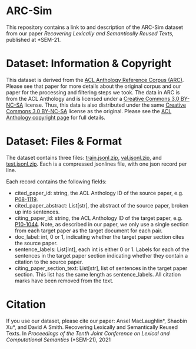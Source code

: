 # ARC-Sim
This repository contains a link to and description of the ARC-Sim dataset from our paper _Recovering Lexically and Semantically Reused Texts_, published at *SEM-21.

# Dataset: Information & Copyright
This dataset is derived from the [ACL Anthology Reference Corpus (ARC)](https://www.aclweb.org/anthology/L08-1005/). Please see that paper for more details about the original corpus and our paper for the processing and filtering steps we took. The data in ARC is from the ACL Anthology and is licensed under a [Creative Commons 3.0 BY-NC-SA](https://creativecommons.org/licenses/by-nc-sa/3.0/) license. Thus, this data is also distributed under the same [Creative Commons 3.0 BY-NC-SA](https://creativecommons.org/licenses/by-nc-sa/3.0/) license as the original. Please see the [ACL Anthology copyright page](https://www.aclweb.org/anthology/faq/copyright/) for full details.

# Dataset: Files & Format
The dataset contains three files: [train.jsonl.zip](train.jsonl.zip), [val.jsonl.zip](val.jsonl.zip), and [test.jsonl.zip](test.jsonl.zip). Each is a compressed jsonlines file, with one json record per line. 

Each record contains the following fields:
- cited_paper_id: string, the ACL Anthology ID of the source paper, e.g. [P08-1119](https://www.aclweb.org/anthology/P08-1119/).
- cited_paper_abstract: List[str], the abstract of the source paper, broken up into sentences.
- citing_paper_id: string, the ACL Anthology ID of the target paper, e.g. [P10-1044](https://www.aclweb.org/anthology/P10-1044/). Note, as described in our paper, we only use a single section from each target paper as the target document for each pair.
- doc_label: int, 0 or 1, indicating whether the target paper section cites the source paper. 
- sentence_labels: List[int], each int is either 0 or 1. Labels for each of the sentences in the target paper section indicating whether they contain a citation to the source paper.
- citing_paper_section_text: List[str], list of sentences in the target paper section. This list has the same length as sentence_labels. All citation marks have been removed from the text. 

# Citation
If you use our dataset, please cite our paper:
Ansel MacLaughlin*, Shaobin Xu*, and David A Smith. Recovering Lexically and Semantically Reused Texts. In _Proceedings of the Tenth Joint Conference on Lexical and Computational Semantics_ (\*SEM-21), 2021
